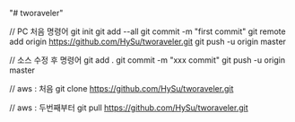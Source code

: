 "# tworaveler"

// PC 처음 명령어
git init
git add --all
git commit -m "first commit"
git remote add origin https://github.com/HySu/tworaveler.git
git push -u origin master

// 소스 수정 후 명령어
git add .
git commit -m "xxx commit"
git push -u origin master

// aws : 처음
git clone https://github.com/HySu/tworaveler.git

// aws : 두번째부터
git pull https://github.com/HySu/tworaveler.git